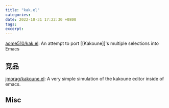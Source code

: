 ```yaml
---
title: "kak.el"
categories: 
date: 2022-10-31 17:22:30 +0800
tags: 
excerpt: 
---
```




[aome510/kak.el](https://github.com/aome510/kak.el): An attempt to port [[Kakoune]]'s multiple selections into Emacs

## 竞品


[jmorag/kakoune.el](https://github.com/jmorag/kakoune.el): A very simple simulation of the kakoune editor inside of emacs.


## Misc



